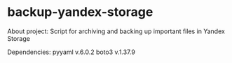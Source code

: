 # backup-yandex-storage
About project:
Script for archiving and backing up important files in Yandex Storage

Dependencies:
pyyaml v.6.0.2
boto3 v.1.37.9
